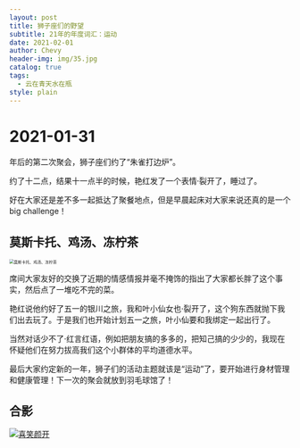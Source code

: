```yaml
---
layout: post
title: 狮子座们的野望
subtitle: 21年的年度词汇：运动
date: 2021-02-01
author: Chevy
header-img: img/35.jpg
catalog: true
tags:
  - 云在青天水在瓶
style: plain
---
```


# 2021-01-31

年后的第二次聚会，狮子座们约了“朱雀打边炉”。

约了十二点，结果十一点半的时候，艳红发了一个表情·裂开了，睡过了。

好在大家还是差不多一起抵达了聚餐地点，但是早晨起床对大家来说还真的是一个big challenge！

## 莫斯卡托、鸡汤、冻柠茶

<img src="https://img.xuchunhui.top/images/2021/02/01/7dec4d6a4e20aacc89eea37ff82a1ec3.jpg" alt="莫斯卡托、鸡汤、冻柠茶" style="zoom:50%;" />

席间大家友好的交换了近期的情感情报并毫不掩饰的指出了大家都长胖了这个事实，然后点了一堆吃不完的菜。

艳红说他约好了五一的银川之旅，我和叶小仙女也·裂开了，这个狗东西就抛下我们出去玩了。于是我们也开始计划五一之旅，叶小仙要和我绑定一起出行了。

当然对话少不了·红言红语，例如把朋友搞的多多的，把知己搞的少少的，我现在怀疑他们在努力拔高我们这个小群体的平均道德水平。

最后大家约定新的一年，狮子们的活动主题就该是“运动”了，要开始进行身材管理和健康管理！下一次的聚会就放到羽毛球馆了！

## 合影

[![喜笑颜开](https://img.xuchunhui.top/images/2021/02/01/_20210201154749.md.jpg)](https://img.xuchunhui.top/image/XHbT)